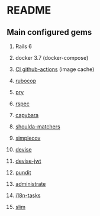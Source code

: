 # README

## Main configured gems

1. Rails 6

1. docker 3.7 (docker-compose)

1. [CI github-actions](https://github.com/espoo-dev/espoo-dev/actions) (image cache)

1. [rubocop](https://github.com/rubocop-hq/rubocop-rails)

1. [pry](https://github.com/pry/pry)

1. [rspec](https://github.com/rspec/rspec-rails)

1. [capybara](https://github.com/teamcapybara/capybara)

1. [shoulda-matchers](https://github.com/thoughtbot/shoulda-matchers)

1. [simplecov](https://github.com/simplecov-ruby/simplecov)

1. [devise](https://github.com/heartcombo/devise)

1. [devise-jwt](https://github.com/waiting-for-dev/devise-jwt)

1. [pundit](https://github.com/varvet/pundit)

1. [administrate](https://github.com/thoughtbot/administrate)

1. [i18n-tasks](https://github.com/glebm/i18n-tasks)

1. [slim](https://github.com/slim-template/slim)
